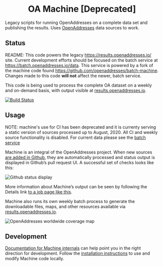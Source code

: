 <h1 align="center">OA Machine [Deprecated]</h1>


Legacy scripts for running OpenAddresses on a complete data set and publishing
the results. Uses [OpenAddresses](https://github.com/openaddresses/openaddresses)
data sources to work.



Status
------

README: This code powers the legacy https://results.openaddresses.io/ site. Current development efforts should be focused on the batch service
at https://batch.openaddresses.io/data. This service is powered by a fork of the machine code found https://github.com/openaddresses/batch-machine. Changes made to this code **will not** affect the newer, batch service.

This code is being used to process the complete OA dataset on a weekly and on-demand
basis, with output visible at [results.openaddresses.io](https://results.openaddresses.io).

[![Build Status](https://travis-ci.org/openaddresses/machine.svg?branch=master)](https://travis-ci.org/openaddresses/machine/branches)

Usage
-----
NOTE: machine's use for CI has been deprecated and it is currenty serving a static version of sources processed up to August, 2020.
All CI and weekly source functionality is disabled. For current data please see the [batch service](https://batch.openaddresses.io)

Machine is an integral of the OpenAddresses project. When new sources
[are added in Github](https://github.com/openaddresses/openaddresses#contributing-addresses),
they are automatically processed and status output is displayed in Github’s
pull request UI. A successful set of checks looks like this:

![Github status display](docs/github-status.png)

More information about Machine’s output can be seen by following the Details link
[to a job page like this](http://results.openaddresses.io/jobs/b044ce9c-caa0-46fb-a7e4-842beeae3f52).

Machine also runs its own weekly batch process to generate the downloadable
files, maps, and other resources available via [results.openaddresses.io](https://results.openaddresses.io).

![OpenAddresses worldwide coverage map](https://data.openaddresses.io/render-world.png)

Development
-----------

[Documentation for Machine internals](https://docs.contour.so/openaddresses/machine) can help point you in the
right direction for development. Follow the [installation instructions](https://docs.contour.so/openaddresses/machine/manual-2oq7vh5jlns0000000000)
to use and modify Machine code locally.
